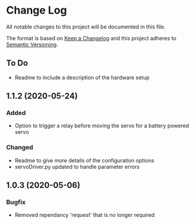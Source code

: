 # Change Log
All notable changes to this project will be documented in this file.

The format is based on [Keep a Changelog](http://keepachangelog.com/)
and this project adheres to [Semantic Versioning](http://semver.org/).

## To Do
- Readme to include a description of the hardware setup

## 1.1.2 (2020-05-24)
### Added
- Option to trigger a relay before moving the servo for a battery powered servo
### Changed
- Readme to give more details of the configuration options
- servoDriver.py updated to handle parameter errors

## 1.0.3 (2020-05-06)
### Bugfix
- Removed rependancy 'request' that is no longer required 
